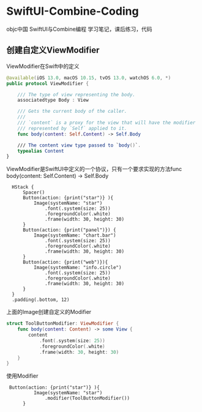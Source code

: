 # SwiftUI-Combine-Coding
objc中国 SwiftUI与Combine编程 学习笔记，课后练习，代码


## 创建自定义ViewModifier

ViewModifier在Swift中的定义
``` swift
@available(iOS 13.0, macOS 10.15, tvOS 13.0, watchOS 6.0, *)
public protocol ViewModifier {

    /// The type of view representing the body.
    associatedtype Body : View

    /// Gets the current body of the caller.
    ///
    /// `content` is a proxy for the view that will have the modifier
    /// represented by `Self` applied to it.
    func body(content: Self.Content) -> Self.Body

    /// The content view type passed to `body()`.
    typealias Content
}
```
ViewModifier是SwiftUI中定义的一个协议，只有一个要求实现的方法func body(content: Self.Content) -> Self.Body


```
  HStack {
      Spacer()
      Button(action: {print("star")} ){
          Image(systemName: "star")
              .font(.system(size: 25))
              .foregroundColor(.white)
              .frame(width: 30, height: 30)
      }
      Button(action: {print("panel")}) {
          Image(systemName: "chart.bar")
              .font(.system(size: 25))
              .foregroundColor(.white)
              .frame(width: 30, height: 30)
      }
      Button(action: {print("web")}){
          Image(systemName: "info.circle")
              .font(.system(size: 25))
              .foregroundColor(.white)
              .frame(width: 30, height: 30)
      }
  }
  .padding(.bottom, 12)
```
上面的Image创建自定义的Modifier
``` swift
struct ToolButtonModifier: ViewModifier {
    func body(content: Content) -> some View {
        content
            .font(.system(size: 25))
            .foregroundColor(.white)
            .frame(width: 30, height: 30)
    }
}
```
使用Modifier
```
 Button(action: {print("star")} ){
          Image(systemName: "star")
              .modifier(ToolButtonModifier())
      }
```

